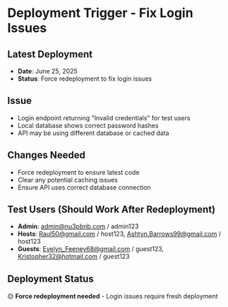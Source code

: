 # Deployment Trigger - Fix Login Issues

## Latest Deployment
- **Date**: June 25, 2025
- **Status**: Force redeployment to fix login issues

## Issue
- Login endpoint returning "Invalid credentials" for test users
- Local database shows correct password hashes
- API may be using different database or cached data

## Changes Needed
- Force redeployment to ensure latest code
- Clear any potential caching issues
- Ensure API uses correct database connection

## Test Users (Should Work After Redeployment)
- **Admin**: admin@nu3pbnb.com / admin123
- **Hosts**: Raul50@gmail.com / host123, Ashtyn.Barrows99@gmail.com / host123
- **Guests**: Evelyn_Feeney68@gmail.com / guest123, Kristopher32@hotmail.com / guest123

## Deployment Status
🟡 **Force redeployment needed** - Login issues require fresh deployment 